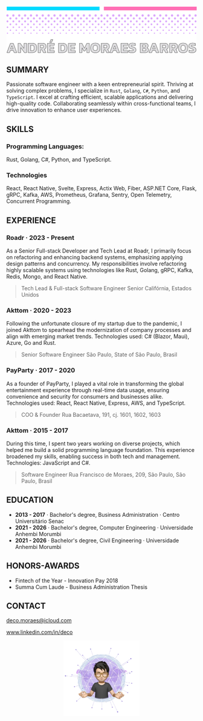 ![Header](https://raw.githubusercontent.com/decomoraes/decomoraes/main/deco-header.webp)

## SUMMARY

Passionate software engineer with a keen entrepreneurial spirit. Thriving at solving complex problems, I specialize in `Rust`, `Golang`, `C#`, `Python`, and `TypeScript`. I excel at crafting efficient, scalable applications and delivering high-quality code. Collaborating seamlessly within cross-functional teams, I drive innovation to enhance user experiences.

## SKILLS

### Programming Languages:
Rust, Golang, C#, Python, and TypeScript.

### Technologies
React, React Native, Svelte, Express, Actix Web, Fiber, ASP.NET Core, Flask, gRPC, Kafka, AWS, Prometheus, Grafana, Sentry, Open Telemetry, Concurrent Programming.

## EXPERIENCE

### Roadr · 2023 - Present
As a Senior Full-stack Developer and Tech Lead at Roadr, I primarily focus on refactoring and enhancing backend systems, emphasizing applying design patterns and concurrency. My responsibilities involve refactoring highly scalable systems using technologies like Rust, Golang, gRPC, Kafka, Redis, Mongo, and React Native.
> Tech Lead & Full-stack Software Engineer Senior 
> Califórnia, Estados Unidos

### Akttom · 2020 - 2023
Following the unfortunate closure of my startup due to the pandemic, I joined Akttom to spearhead the modernization of company processes and align with emerging market trends. Technologies used: C# (Blazor, Maui), Azure, Go and Rust.
> Senior Software Engineer
> São Paulo, State of São Paulo, Brasil

### PayParty · 2017 - 2020
As a founder of PayParty, I played a vital role in transforming the global entertainment experience through real-time data usage, ensuring convenience and security for consumers and businesses alike. Technologies used: React, React Native, Express, AWS, and TypeScript.
> COO & Founder
> Rua Bacaetava, 191, cj. 1601, 1602, 1603

### Akttom · 2015 - 2017
During this time, I spent two years working on diverse projects, which helped me build a solid programming language foundation. This experience broadened my skills, enabling success in both tech and management. Technologies: JavaScript and C#.
> Software Engineer
> Rua Francisco de Moraes, 209, São Paulo, São Paulo, Brasil

## EDUCATION

- **2013 - 2017** · Bachelor's degree, Business Administration · Centro Universitário Senac
- **2021 - 2026** · Bachelor's degree, Computer Engineering · Universidade Anhembi Morumbi
- **2021 - 2026** · Bachelor's degree, Civil Engineering · Universidade Anhembi Morumbi

## HONORS-AWARDS

- Fintech of the Year - Innovation Pay 2018
- Summa Cum Laude - Business Administration Thesis

## CONTACT

deco.moraes@icloud.com

www.linkedin.com/in/deco

<!-- ![Footer](https://raw.githubusercontent.com/decomoraes/decomoraes/main/deco-footer.webp) -->

<p align="center">
  <img src="https://raw.githubusercontent.com/decomoraes/decomoraes/main/deco-footer.webp" alt="Sublime's custom image" width="200" />
</p>

<!--
**decomoraes/decomoraes** is a ✨ _special_ ✨ repository because its `README.md` (this file) appears on your GitHub profile.

Here are some ideas to get you started:

- 🔭 I’m currently working on ...
- 🌱 I’m currently learning ...
- 👯 I’m looking to collaborate on ...
- 🤔 I’m looking for help with ...
- 💬 Ask me about ...
- 📫 How to reach me: ...
- 😄 Pronouns: ...
- ⚡ Fun fact: ...
-->
